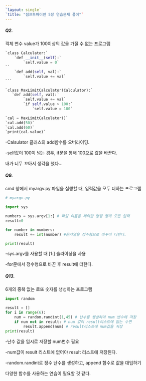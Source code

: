 ```yaml
---
`layout: single`
`title: "점프투파이썬 5장 연습문제 풀이"`
---
```






##### Q2.

객체 변수 value가 100이상의 값을 가질 수 없는 프로그램

~~~python
`class Calculator:`
    `def __init__(self):`
        `self.value = 0`
``        
	`def add(self, val):`
    	`self.value += val`
```

`class MaxLimitCalculator(Calculator):`
   `def add(self, val):`
		`self.value += val`
		`if self.value > 100:`
			`self.value = 100`
        
`cal = MaxLimitCalculator()`
`cal.add(50)`
`cal.add(60)`
`print(cal.value)`
~~~

-Calsulator 클래스의 add함수를 오버라이딩.

-self값이 100이 넘는 경우, if문을 통해 100으로 값을 바꾼다. 

내가 너무 꼬아서 생각을 했다... 





##### Q9.

cmd 창에서 myargv.py 파일을 실행할 때, 입력값을 모두 더하는 프로그램 

```python
# myargv.py

import sys

numbers = sys.argv[1:] # 파일 이름을 제외한 명령 행의 모든 입력
result=0

for number in numbers:
    result += int(number) #문자열을 정수형으로 바꾸어 더한다.

print(result)
```

-sys.argv를 사용할 때 [1:] 슬라이싱을 사용

-for문에서 정수형으로 바꾼 후 result에 더한다.



##### Q13.

6개의 중복 없는 로또 숫자를 생성하는 프로그램

```python
import random

result = []
for i in range(6):
    num = random.randint(1,45) # 난수를 생성하여 num 변수에 저장
    if num not in result: # num 값이 result리스트에 없는 수면
        result.append(num) # result리스트에 num값을 저장
print(result)
```

-난수 값을 임시로 저장할 num변수 필요

-num값이 result 리스트에 없어야 result 리스트에 저장된다.

-random.randint로 정수 난수를 생성하고, append 함수로 값을 대입하기



다양한 함수를 사용하는 연습이 필요할 것 같다.
